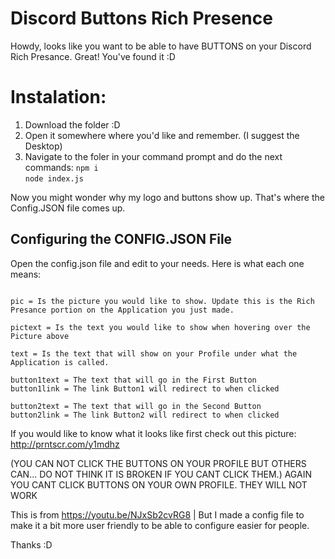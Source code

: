 # Discord Buttons Rich Presence
Howdy, looks like you want to be able to have BUTTONS on your Discord Rich Presance.
Great! You've found it :D

# Instalation:
1. Download the folder :D
2. Open it somewhere where you'd like and remember. (I suggest the Desktop)
3. Navigate to the foler in your command prompt and do the next commands:
``npm i``  
``node index.js``  

Now you might wonder why my logo and buttons show up. That's where the Config.JSON file comes up.

## Configuring the CONFIG.JSON File

Open the config.json file and edit to your needs. Here is what each one means:  

```appid = Is the application ID, make one here https://discord.com/developers/applications

pic = Is the picture you would like to show. Update this is the Rich Presance portion on the Application you just made.

pictext = Is the text you would like to show when hovering over the Picture above

text = Is the text that will show on your Profile under what the Application is called.

button1text = The text that will go in the First Button
button1link = The link Button1 will redirect to when clicked

button2text = The text that will go in the Second Button
button2link = The link Button2 will redirect to when clicked
```
If you would like to know what it looks like first check out this picture:
http://prntscr.com/y1mdhz

(YOU CAN NOT CLICK THE BUTTONS ON YOUR PROFILE BUT OTHERS CAN... DO NOT THINK IT IS BROKEN IF YOU CANT CLICK THEM.)
AGAIN YOU CANT CLICK BUTTONS ON YOUR OWN PROFILE. THEY WILL NOT WORK

This is from https://youtu.be/NJxSb2cvRG8 | But I made a config file to make it a bit more user friendly to be able to configure easier for people.

Thanks :D
